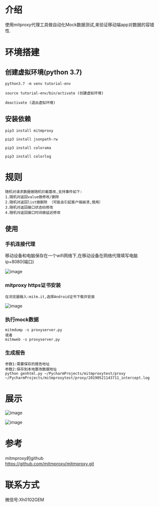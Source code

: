 # 介绍

使用mitproxy代理工具做自动化Mock数据测试,来验证移动端app对数据的容错性.


# 环境搭建

## 创建虚拟环境(python 3.7)
```angularjs
python3.7 -m venv tutorial-env  

source tutorial-env/bin/activate (创建虚拟环境)

deactivate (退出虚拟环境)
```

## 安装依赖
```angular2html
pip3 install mitmproxy

pip3 install jsonpath-rw

pip3 install colorama

pip3 install colorlog
```


# 规则
```
随机对请求数据做随机拦截篡改,支持事件如下:
1.随机对返回value做修改/删除
2.随机对返回list做删除 （可能会引起客户端崩溃,慎用）
3.随机对返回接口状态码修改
4.随机对返回接口时间做延迟修改
```


## 使用

### 手机连接代理
移动设备和电脑保存在一个wifi网络下,在移动设备在网络代理填写电脑ip+8080(端口)

![image](proxy.png)

###  mitproxy https证书安装
```
在浏览器输入:mitm.it,选择Android证书下载并安装
```
![image](mitm.png)


### 执行mock数据
```angularjs
mitmdump -s proxyserver.py
或者
mitmweb -s proxyserver.py
```


### 生成报告
```angularjs
参数1:需要保存的报告地址
参数2:保存到本地篡改数据地址
python genhtml.py ~/PycharmProjects/mitmproxytest/proxy ~/PycharmProjects/mitmproxytest/proxy/20190521143711_intercept.log
```

# 展示

![image](报告1.jpg)

![image](报告2.jpg)


# 参考
mitmproxy的github<br>
https://github.com/mitmproxy/mitmproxy.git<br>

# 联系方式
微信号:Xh0102GEM